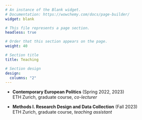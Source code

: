 ```yaml
---
# An instance of the Blank widget.
# Documentation: https://wowchemy.com/docs/page-builder/
widget: blank

# This file represents a page section.
headless: true

# Order that this section appears on the page.
weight: 40

# Section title
title: Teaching

# Section design
design:
  columns: "2"
---
```


+ <b>Contemporary European Politics</b> (Spring 2022, 2023) <br/>
ETH Zurich, graduate course, *co-lecturer*

</p>

+ <b>Methods I. Research Design and Data Collection</b> (Fall 2023) <br/>
ETH Zurich, graduate course, *teaching assistant*
